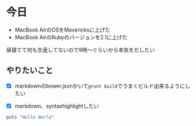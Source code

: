 # 今日
- MacBook AirのOSをMavericksに上げた
- MacBook AirのRubyのバージョンを2.1に上げた

昼寝てて何も生産してないので9時〜ぐらいから本気をだしたい

## やりたいこと
- [x] markdownのbower.jsonかいて`grunt build`でうまくビルド出来るようにしたい
- [x] markdown、syntaxhighlightしたい


``` ruby
puts "Hello World"
```
